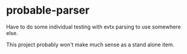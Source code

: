 # probable-parser

Have to do some individual testing with evtx parsing to use somewhere else.

This project probably won't make much sense as a stand alone item.